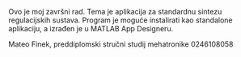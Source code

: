 Ovo je moj završni rad.
Tema je aplikacija za standardnu sintezu regulacijskih sustava.
Program je moguće instalirati kao standalone aplikaciju, a izrađen je u MATLAB App Designeru.

Mateo Finek,
preddiplomski stručni studij mehatronike
0246108058
